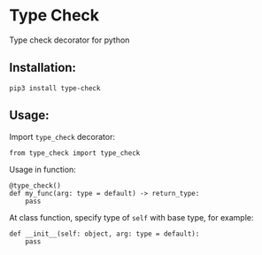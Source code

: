 # Type Check
Type check decorator for python

## Installation:

```
pip3 install type-check
```

## Usage:

Import `type_check` decorator:

```
from type_check import type_check
```

Usage in function:

```
@type_check()
def my_func(arg: type = default) -> return_type:
    pass
```

At class function, specify type of `self` with base type, for example:

```
def __init__(self: object, arg: type = default):
    pass
```
